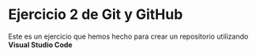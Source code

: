 # Ejercicio 2 de Git y GitHub

Este es un ejercicio que hemos hecho para crear un repositorio utilizando **Visual Studio Code**

